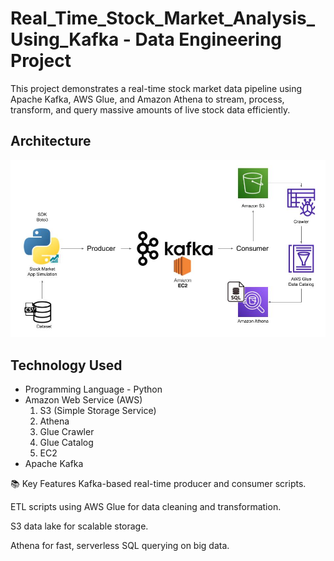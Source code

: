 # Real_Time_Stock_Market_Analysis_Using_Kafka - Data Engineering Project

This project demonstrates a real-time stock market data pipeline using Apache Kafka, AWS Glue, and Amazon Athena to stream, process, transform, and query massive amounts of live stock data efficiently.

## Architecture 
<img src="Architecture.jpg">

## Technology Used
- Programming Language - Python
- Amazon Web Service (AWS)
    1. S3 (Simple Storage Service)
    2. Athena
    3. Glue Crawler
    4. Glue Catalog
    5. EC2
- Apache Kafka

  
📚 Key Features
Kafka-based real-time producer and consumer scripts.

ETL scripts using AWS Glue for data cleaning and transformation.

S3 data lake for scalable storage.

Athena for fast, serverless SQL querying on big data.

 
